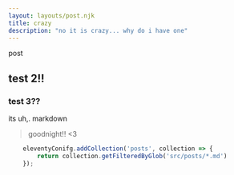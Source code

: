 ```yaml
---
layout: layouts/post.njk
title: crazy
description: "no it is crazy... why do i have one"
---
```


post

## test 2!!

### test 3??

its uh,. markdown

> goodnight!! <3
>

```js
    eleventyConifg.addCollection('posts', collection => {
        return collection.getFilteredByGlob('src/posts/*.md')
    });
```